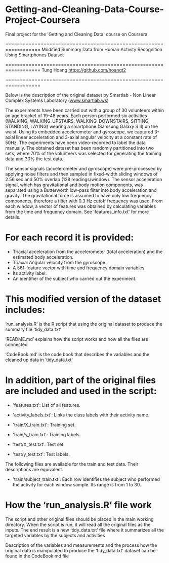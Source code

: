 # Getting-and-Cleaning-Data-Course-Project-Coursera
Final project for the 'Getting and Cleaning Data' course on Coursera

==================================================================
Modified Summary Data from Human Activity Recognition Using Smartphones Dataset

==================================================================
Tung Hoang
https://github.com/hoangt2

==================================================================

Below is the description of the original dataset by Smartlab - Non Linear Complex Systems Laboratory (www.smartlab.ws)

The experiments have been carried out with a group of 30 volunteers within an age bracket of 19-48 years. Each person performed six activities (WALKING, WALKING_UPSTAIRS, WALKING_DOWNSTAIRS, SITTING, STANDING, LAYING) wearing a smartphone (Samsung Galaxy S II) on the waist. Using its embedded accelerometer and gyroscope, we captured 3-axial linear acceleration and 3-axial angular velocity at a constant rate of 50Hz. The experiments have been video-recorded to label the data manually. The obtained dataset has been randomly partitioned into two sets, where 70% of the volunteers was selected for generating the training data and 30% the test data. 

The sensor signals (accelerometer and gyroscope) were pre-processed by applying noise filters and then sampled in fixed-width sliding windows of 2.56 sec and 50% overlap (128 readings/window). The sensor acceleration signal, which has gravitational and body motion components, was separated using a Butterworth low-pass filter into body acceleration and gravity. The gravitational force is assumed to have only low frequency components, therefore a filter with 0.3 Hz cutoff frequency was used. From each window, a vector of features was obtained by calculating variables from the time and frequency domain. See 'features_info.txt' for more details. 

For each record it is provided:
======================================

- Triaxial acceleration from the accelerometer (total acceleration) and the estimated body acceleration.
- Triaxial Angular velocity from the gyroscope. 
- A 561-feature vector with time and frequency domain variables. 
- Its activity label. 
- An identifier of the subject who carried out the experiment.

This modified version of the dataset includes:
======================================

‘run_analysis.R’ is the R script that using the original dataset to produce the summary file ‘tidy_data.txt’

‘README.md’ explains how the script works and how all the files are connected

‘CodeBook.md’ is the code book that describes the variables and the cleaned up data in ‘tidy_data.txt’


In addition, part of the original files are included and used in the script:
======================================

- 'features.txt': List of all features.

- 'activity_labels.txt': Links the class labels with their activity name.

- 'train/X_train.txt': Training set.

- 'train/y_train.txt': Training labels.

- 'test/X_test.txt': Test set.

- 'test/y_test.txt': Test labels.

The following files are available for the train and test data. Their descriptions are equivalent. 

- 'train/subject_train.txt': Each row identifies the subject who performed the activity for each window sample. Its range is from 1 to 30. 


How the ‘run_analysis.R’ file work
======================================

The script and other original files should be placed in the main working directory. When the script is run, it will read all the original files as the inputs.
The end result is a new ‘tidy_data.txt’ file where it summarizes all the targeted variables by the subjects and activities

Description of the variables and measurements and the process how the original data is manipulated to produce the ’tidy_data.txt’ dataset can be found in the CodeBook.md file
